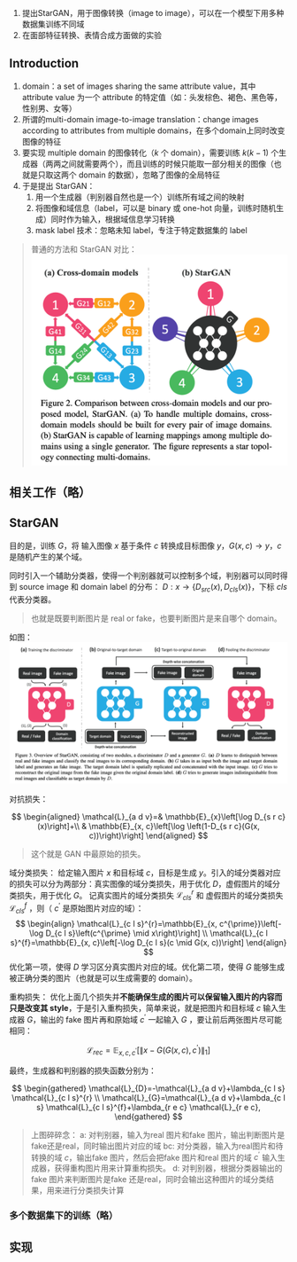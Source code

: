 1. 提出StarGAN，用于图像转换（image to image），可以在一个模型下用多种数据集训练不同域
2. 在面部特征转换、表情合成方面做的实验

## Introduction

1. domain：a set of images sharing the same attribute value，其中 attribute value 为一个 attribute 的特定值（如：头发棕色、褐色、黑色等，性别男、女等）
2. 所谓的multi-domain image-to-image translation：change images according to attributes from multiple domains，在多个domain上同时改变图像的特征
3. 要实现 multiple domain 的图像转化（$k$ 个 domain），需要训练 $k(k−1)$ 个生成器（两两之间就需要两个），而且训练的时候只能取一部分相关的图像（也就是只取这两个 domain 的数据），忽略了图像的全局特征
4. 于是提出 StarGAN：
   1. 用一个生成器（判别器自然也是一个）训练所有域之间的映射
   2. 将图像和域信息（label，可以是 binary 或 one-hot 向量，训练时随机生成）同时作为输入，根据域信息学习转换
   3. mask label 技术：忽略未知 label，专注于特定数据集的 label

>普通的方法和 StarGAN 对比：
>![](image/Pasted%20image%2020230916212214.png)

## 相关工作（略）

## StarGAN

目的是，训练 $G$，将 输入图像 $x$ 基于条件 $c$ 转换成目标图像 $y$，$G(x,c) \rightarrow y$，$c$ 是随机产生的某个域。

同时引入一个辅助分类器，使得一个判别器就可以控制多个域，判别器可以同时得到 source image 和 domain label 的分布： $D: x \rightarrow\left\{D_{s r c}(x), D_{c l s}(x)\right\}$，下标 $cls$ 代表分类器。
> 也就是既要判断图片是 real or fake，也要判断图片是来自哪个 domain。

如图：
![](image/Pasted%20image%2020230915221701.png)

对抗损失：

$$
\begin{aligned}
\mathcal{L}_{a d v}=& \mathbb{E}_{x}\left[\log D_{s r c}(x)\right]+\\
& \mathbb{E}_{x, c}\left[\log \left(1-D_{s r c}(G(x, c))\right)\right]
\end{aligned}
$$
> 这个就是 GAN 中最原始的损失。

域分类损失：
给定输入图片 $x$ 和目标域 $c$，目标是生成 $y$。引入的域分类器对应的损失可以分为两部分：真实图像的域分类损失，用于优化 $D$，虚假图片的域分类损失，用于优化 $G$。
记真实图片的域分类损失 $\mathcal{L}_{c l s}^{r}$ 和 虚假图片的域分类损失 $\mathcal{L}_{c l s}^{f}$ ，则（ $c^\prime$ 是原始图片对应的域）：
$$
\begin{align}
\mathcal{L}_{c l s}^{r}=\mathbb{E}_{x, c^{\prime}}\left[-\log D_{c l s}\left(c^{\prime} \mid x\right)\right] \\
\mathcal{L}_{c l s}^{f}=\mathbb{E}_{x, c}\left[-\log D_{c l s}(c \mid G(x, c))\right]
\end{align}
$$
优化第一项，使得 $D$ 学习区分真实图片对应的域。优化第二项，使得 $G$ 能够生成被正确分类的图片（也就是可以生成需要的 domain）。

重构损失：
优化上面几个损失并**不能确保生成的图片可以保留输入图片的内容而只是改变其 style**，于是引入重构损失，简单来说，就是把图片和目标域 $c$ 输入生成器 $G$，输出的 fake 图片再和原始域 $c^\prime$ 一起输入 $G$ ，要让前后两张图片尽可能相同：

$$
\mathcal{L}_{r e c}=\mathbb{E}_{x, c, c^{\prime}}\left[\left\|x-G\left(G(x, c), c^{\prime}\right)\right\|_{1}\right]
$$

最终，生成器和判别器的损失函数分别为：

$$
\begin{gathered}
\mathcal{L}_{D}=-\mathcal{L}_{a d v}+\lambda_{c l s} \mathcal{L}_{c l s}^{r} \\
\mathcal{L}_{G}=\mathcal{L}_{a d v}+\lambda_{c l s} \mathcal{L}_{c l s}^{f}+\lambda_{r e c} \mathcal{L}_{r e c},
\end{gathered}
$$

>上图碎碎念：
>a: 对判别器，输入为real 图片和fake 图片，输出判断图片是fake还是real，同时输出图片对应的域
>bc: 对分类器，输入为real图片和待转换的域 $c$，输出fake 图片，然后会把fake 图片和real 图片的域 $c^\prime$ 输入生成器，获得重构图片用来计算重构损失。
>d: 对判别器，根据分类器输出的fake 图片来判断图片是fake 还是real，同时会输出这种图片的域分类结果，用来进行分类损失计算

### 多个数据集下的训练（略）

## 实现